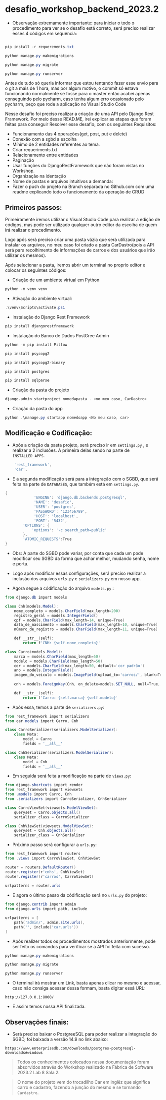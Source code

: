 # desafio_workshop_backend_2023.2

- Observação extremamente importante: para iniciar o todo o procedimento para ver se o desafio está correto, será preciso realizar esses 4 códigos em sequência:
```ps1

pip install -r requerements.txt

python manage.py makemigrations

python manage.py migrate

python manage.py runserver  
```
Antes de tudo só queria informar que estou tentando fazer esse envio para o git a mais de 1 hora, mas por algum motivo, o commit só estava funcionando normalmente se fosse para o master então acabei apenas conseguindo pelo pycharm, caso tenha algum erro ocasionado pelo pycharm, peço que rode a aplicação no Visual Studio Code

Nesse desafio foi preciso realizar a criação de uma API pelo Django Rest Framework. Por meio desse READ.ME, irei explicar as etapas que foram feitas para conseguir Resolver esse desafio, com os seguintes Requisitos:

- Funcionamento das 4 operações(get, post, put e delete)
- Conexão com a sgbd a escolha
- Mínimo de 2 entidades referentes ao tema.
- Criar requeriments.txt
- Relacionamento entre entidades
- Paginação
- Usar funções do DjangoRestFramework que não foram vistas no Workshop.
- Organização na identação
- Nome de pastas e arquivos intuitivos a demanda:
- Fazer o push do projeto na Branch separada no Github.com com uma readme explicando todo o funcionamento da operação de CRUD

## Primeiros passos:

Primeiramente iremos utilizar o Visual Studio Code para realizar a edição de códigos, mas pode ser utilizado qualquer outro editor da escolha de quem irá realizar o procedimento.

Logo após será preciso criar uma pasta vázia que será utilizada para instalar os arquivos, no meu caso foi criado a pasta CarDastro(pois a API será para recolhimento de informações de carros e dos usuários que irão utilizar os mesmos).

Após selecionar a pasta, iremos abrir um terminal no proprio editor e colocar os seguintes códigos:

- Criação de um ambiente virtual em Python

```ps1
python -m venv venv
```

- Ativação do ambiente virtual:

```ps1
.\venv\Scripts\activate.ps1
```

- Instalação do Django Rest Framework

 ```ps1
pip install djangorestframework
```
- Instalação do Banco de Dados PostGree Admin

 ```ps1
python -m pip install Pillow

pip install psycopg2

pip install psycopg2-binary

pip install postgres

pip install sqlparse
```
- Criação da pasta do projeto

```ps1
django-admin startproject nomedapasta . <no meu caso, CarDastro>
```

- Criação da pasta do app

```ps1
python .\manage.py startapp nomedoapp <No meu caso, car> 
```

## Modificação e Codificação:

- Após a criação da pasta projeto, será preciso ir em ```settings.py``` , e realizar a 2 inclusões. A primeira delas sendo na parte de ```INSTALLED_APPS```.

```ps1
    'rest_framework',
    'car',
```

- E a segunda modificação será para a integração com o SGBD, que será feita na parte de ```DATABASES```, que também está em ```settings.py```.

```ps1
{
             'ENGINE': 'django.db.backends.postgresql',
             'NAME': 'desafio',
             'USER': 'postgres',
             'PASSWORD': '123456789',
             'HOST': 'localhost',
             'PORT': '5432',
        'OPTIONS': {
            'options': '-c search_path=public'
        },
        'ATOMIC_REQUESTS':True
}
```
- Obs: A parte do SGBD pode variar, por conta que cada um pode modificar seu SGBD da forma que achar melhor, mudando senha, nome e porta.

- Logo após modificar essas configurações, será preciso realizar a inclusão dos arquivos ```urls.py``` e ```serializers.py``` em nosso app.

- Agora segue a códificação do arquivo ```models.py``` :

```ps1
from django.db import models

class Cnh(models.Model):
    nome_completo = models.CharField(max_length=200)
    registro_geral = models.IntegerField()
    cpf = models.CharField(max_length=14, unique=True)
    data_de_nascimento = models.CharField(max_length=10, unique=True)
    número_de_registro = models.CharField(max_length=11, unique=True)

    def __str__(self):
        return f'CNH: {self.nome_completo}'

class Carro(models.Model):
    marca = models.CharField(max_length=50)
    modelo = models.CharField(max_length=50)
    cor = models.CharField(max_length=50, default='cor padrão')
    ano = models.IntegerField()
    imagem_do_veiculo = models.ImageField(upload_to='carros/', blank=True, null=True)
    
    cnh = models.ForeignKey(Cnh, on_delete=models.SET_NULL, null=True, blank=True)

    def __str__(self):
        return f'Carro: {self.marca} {self.modelo}'
```

- Após essa, temos a parte de ```serializers.py```:

```ps1
from rest_framework import serializers
from car.models import Carro, Cnh

class CarroSerializer(serializers.ModelSerializer):
    class Meta:
        model = Carro
        fields = '__all__'

class CnhSerializer(serializers.ModelSerializer):
    class Meta:
        model = Cnh
        fields = '__all__'
```

- Em seguida será feita a modificação na parte de ```views.py```:

```ps1
from django.shortcuts import render
from rest_framework import viewsets
from .models import Carro, Cnh
from .serializers import CarroSerializer, CnhSerializer

class CarroViewSet(viewsets.ModelViewSet):
    queryset = Carro.objects.all()
    serializer_class = CarroSerializer

class CnhViewSet(viewsets.ModelViewSet):
    queryset = Cnh.objects.all()
    serializer_class = CnhSerializer
```

- Próximo passo será configurar a ```urls.py```:

```ps1
from rest_framework import routers
from .views import CarroViewSet, CnhViewSet

router = routers.DefaultRouter()
router.register(r'cnhs', CnhViewSet)
router.register(r'carros', CarroViewSet) 
     
urlpatterns = router.urls
```

- E agora o último passo da códificação será no ```urls.py``` do projeto:

```ps1
from django.contrib import admin
from django.urls import path, include

urlpatterns = [
    path('admin/', admin.site.urls),
    path('', include('car.urls'))
]
```

- Após realizer todos os procedimentos mostrados anteriormente, pode ser feito os comandos para verificar se a API foi feita com sucesso.

```ps1
python manage.py makemigrations

python manage.py migrate

python manage.py runserver
```

- O terminal irá mostrar um Link, basta apenas clicar no mesmo e acessar, caso não consiga acessar dessa formam, basta digitar essá URL:

```
http://127.0.0.1:8000/
```

- E assim temos nossa API finalizada. 

## Observações finais:

- Será preciso baixar o PostgreeSQL para poder realizar a integração do SGBD, foi baixada a versão 14.9 no link abaixo:

```
https://www.enterprisedb.com/downloads/postgres-postgresql-downloads#windows
```

> Todos os conhecimentos colocados nessa documentação foram absorvidos através do Workshop realizado na Fábrica de Software 2023.2 Lab 8 Sala 2.

> O nome do projeto vem do trocadilho Car em inglêz que significa carro e cadastro, fazendo a junção do mesmo e se tornando ```Cardastro```.
